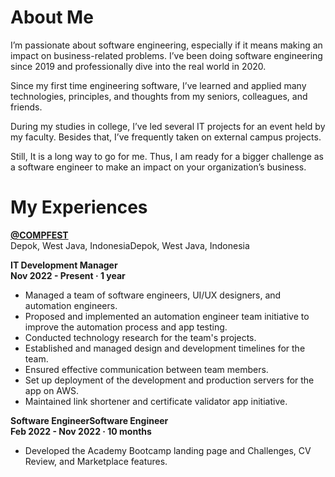 # About Me

I’m passionate about software engineering, especially if it means making an impact on
business-related problems. I’ve been doing software engineering since 2019 and professionally
dive into the real world in 2020.

Since my first time engineering software, I’ve learned and applied many technologies, principles,
and thoughts from my seniors, colleagues, and friends.

During my studies in college, I’ve led several IT projects for an event held by my faculty. Besides
that, I’ve frequently taken on external campus projects.

Still, It is a long way to go for me. Thus, I am ready for a bigger challenge as a software engineer
to make an impact on your organization’s business.

# My Experiences 
**[@COMPFEST](https://compfest.id)**  
Depok, West Java, IndonesiaDepok, West Java, Indonesia

**IT Development Manager**  
**Nov 2022 - Present · 1 year**  
- Managed a team of software engineers, UI/UX designers, and automation engineers.
- Proposed and implemented an automation engineer team initiative to improve the automation process and app testing.
- Conducted technology research for the team's projects.
- Established and managed design and development timelines for the team.
- Ensured effective communication between team members.
- Set up deployment of the development and production servers for the app on AWS.
- Maintained link shortener and certificate validator app initiative.

**Software EngineerSoftware Engineer**  
**Feb 2022 - Nov 2022 · 10 months**  
- Developed the Academy Bootcamp landing page and Challenges, CV Review, and Marketplace features.
